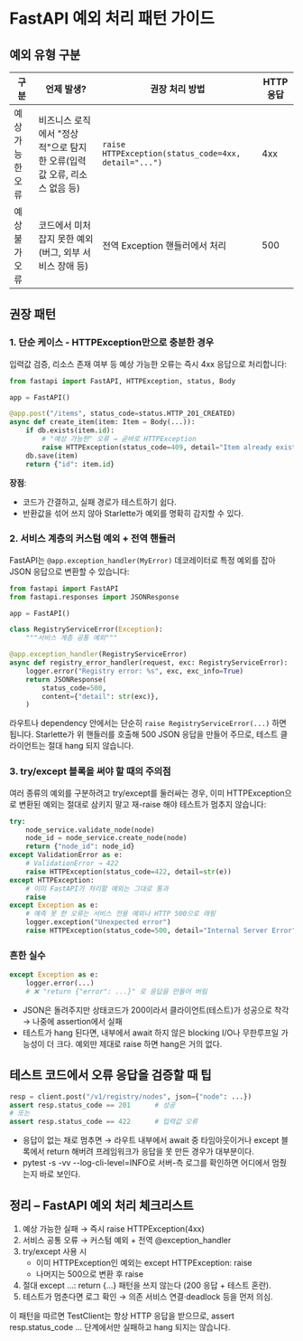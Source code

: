 # FastAPI 예외 처리 패턴 가이드

## 예외 유형 구분

| 구분 | 언제 발생? | 권장 처리 방법 | HTTP 응답 |
|-----|----------|--------------|----------|
| 예상 가능한 오류 | 비즈니스 로직에서 "정상적"으로 탐지한 오류(입력값 오류, 리소스 없음 등) | `raise HTTPException(status_code=4xx, detail="...")` | 4xx |
| 예상 불가 오류 | 코드에서 미처 잡지 못한 예외(버그, 외부 서비스 장애 등) | 전역 Exception 핸들러에서 처리 | 500 |

## 권장 패턴

### 1. 단순 케이스 - HTTPException만으로 충분한 경우

입력값 검증, 리소스 존재 여부 등 예상 가능한 오류는 즉시 4xx 응답으로 처리합니다:

```python
from fastapi import FastAPI, HTTPException, status, Body

app = FastAPI()

@app.post("/items", status_code=status.HTTP_201_CREATED)
async def create_item(item: Item = Body(...)):
    if db.exists(item.id):
        # "예상 가능한" 오류 → 곧바로 HTTPException
        raise HTTPException(status_code=409, detail="Item already exists")
    db.save(item)
    return {"id": item.id}
```

**장점**:
- 코드가 간결하고, 실패 경로가 테스트하기 쉽다.
- 반환값을 섞어 쓰지 않아 Starlette가 예외를 명확히 감지할 수 있다.

### 2. 서비스 계층의 커스텀 예외 + 전역 핸들러

FastAPI는 `@app.exception_handler(MyError)` 데코레이터로 특정 예외를 잡아 JSON 응답으로 변환할 수 있습니다:

```python
from fastapi import FastAPI
from fastapi.responses import JSONResponse

app = FastAPI()

class RegistryServiceError(Exception):
    """서비스 계층 공통 예외"""

@app.exception_handler(RegistryServiceError)
async def registry_error_handler(request, exc: RegistryServiceError):
    logger.error("Registry error: %s", exc, exc_info=True)
    return JSONResponse(
        status_code=500,
        content={"detail": str(exc)},
    )
```

라우트나 dependency 안에서는 단순히 `raise RegistryServiceError(...)` 하면 됩니다. Starlette가 위 핸들러를 호출해 500 JSON 응답을 만들어 주므로, 테스트 클라이언트는 절대 hang 되지 않습니다.

### 3. try/except 블록을 써야 할 때의 주의점

여러 종류의 예외를 구분하려고 try/except를 둘러싸는 경우, 이미 HTTPException으로 변환된 예외는 절대로 삼키지 말고 재-raise 해야 테스트가 멈추지 않습니다:

```python
try:
    node_service.validate_node(node)
    node_id = node_service.create_node(node)
    return {"node_id": node_id}
except ValidationError as e:
    # ValidationError → 422
    raise HTTPException(status_code=422, detail=str(e))
except HTTPException:
    # 이미 FastAPI가 처리할 예외는 그대로 통과
    raise
except Exception as e:
    # 예측 못 한 오류는 서비스 전용 예외나 HTTP 500으로 래핑
    logger.exception("Unexpected error")
    raise HTTPException(status_code=500, detail="Internal Server Error")
```

### 흔한 실수

```python
except Exception as e:
    logger.error(...)
    # ❌ "return {"error": ...}" 로 응답을 만들어 버림
```

- JSON은 돌려주지만 상태코드가 200이라서 클라이언트(테스트)가 성공으로 착각 → 나중에 assertion에서 실패
- 테스트가 hang 된다면, 내부에서 await 하지 않은 blocking I/O나 무한루프일 가능성이 더 크다. 예외만 제대로 raise 하면 hang은 거의 없다.

## 테스트 코드에서 오류 응답을 검증할 때 팁

```python
resp = client.post("/v1/registry/nodes", json={"node": ...})
assert resp.status_code == 201      # 성공
# 또는
assert resp.status_code == 422      # 입력값 오류
```

- 응답이 없는 채로 멈추면 → 라우트 내부에서 await 중 타임아웃이거나 except 블록에서 return 해버려 프레임워크가 응답을 못 만든 경우가 대부분이다.
- pytest -s -vv --log-cli-level=INFO로 서버-측 로그를 확인하면 어디에서 멈췄는지 바로 보인다.

## 정리 – FastAPI 예외 처리 체크리스트

1. 예상 가능한 실패 → 즉시 raise HTTPException(4xx)
2. 서비스 공통 오류 → 커스텀 예외 + 전역 @exception_handler
3. try/except 사용 시
   - 이미 HTTPException인 예외는 except HTTPException: raise
   - 나머지는 500으로 변환 후 raise
4. 절대 except ...: return {...} 패턴을 쓰지 않는다 (200 응답 + 테스트 혼란).
5. 테스트가 멈춘다면 로그 확인 → 의존 서비스 연결·deadlock 등을 먼저 의심.

이 패턴을 따르면 TestClient는 항상 HTTP 응답을 받으므로, assert resp.status_code ... 단계에서만 실패하고 hang 되지는 않습니다.
